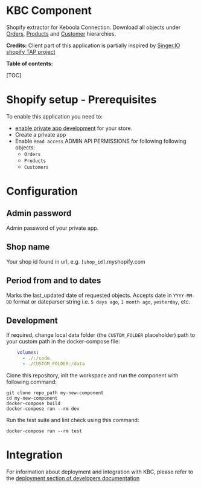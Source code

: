 # KBC Component

Shopify extractor for Keboola Connection. 
Download all objects under [Orders](https://shopify.dev/docs/admin-api/rest/reference/orders/order#index-2020-10), 
[Products](https://shopify.dev/docs/admin-api/rest/reference/products/product) and 
[Customer](https://shopify.dev/docs/admin-api/rest/reference/customers) hierarchies.


**Credits:** Client part of this application is partially inspired by 
[Singer.IO shopify TAP project](https://github.com/singer-io/tap-shopify)

**Table of contents:**  
  
[TOC]


# Shopify setup - Prerequisites

To enable this application you need to:
 
- [enable private app development](https://help.shopify.com/en/manual/apps/private-apps#enable-private-app-development-from-the-shopify-admin) for your store. 
- Create a private app
- Enable `Read access` ADMIN API PERMISSIONS for following following objects:
    - `Orders`
    - `Products`
    - `Customers`
    
 


# Configuration

## Admin password

Admin password of your private app.

## Shop name

Your shop id found in url, e.g. `[shop_id]`.myshopify.com

## Period from and to dates

Marks the last_updated date of requested objects. 
Accepts date in `YYYY-MM-DD` format or dateparser string i.e. `5 days ago`, `1 month ago`, `yesterday`, etc.



## Development

If required, change local data folder (the `CUSTOM_FOLDER` placeholder) path to your custom path in the docker-compose file:

```yaml
    volumes:
      - ./:/code
      - ./CUSTOM_FOLDER:/data
```

Clone this repository, init the workspace and run the component with following command:

```
git clone repo_path my-new-component
cd my-new-component
docker-compose build
docker-compose run --rm dev
```

Run the test suite and lint check using this command:

```
docker-compose run --rm test
```

# Integration

For information about deployment and integration with KBC, please refer to the [deployment section of developers documentation](https://developers.keboola.com/extend/component/deployment/) 
